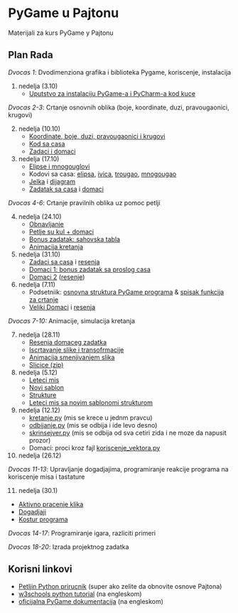 # PyGame u Pajtonu
Materijali za kurs PyGame у Pajtonu

## Plan Rada

*Dvocas 1*: Dvodimenziona grafika i biblioteka Pygame, koriscenje, instalacija

1. nedelja (3.10)
    * [Uputstvo za instalaciju PyGame-a i PyCharm-a kod kuce](cas_1/instalacija_kod_kuce.md)

*Dvocas 2-3*: Crtanje osnovnih oblika (boje, koordinate, duzi, pravougaonici, krugovi)  

2. nedelja (10.10)
   * [Koordinate, boje, duzi, pravougaonici i krugovi](cas_2/2_crtanje_osnovnih_oblika.md)
   * [Kod sa casa](cas_2/cas_2.py)
   * [Zadaci i domaci](cas_2/zadaci.jpg)
3. nedelja (17.10)
    * [Elipse i mnogouglovi](cas_3/3_crtanje_elipsi_mnogouglova.md)
    * Kodovi sa casa: 
      [elipsa](cas_3/elipsa.py),
      [ivica](cas_3/ivica.py),
      [trougao](cas_3/trougao.py),
      [mnogougao](cas_3/mnogougao.py)
    * [Jelka](cas_3/jelka.py) i [dijagram](cas_3/jelka.jpg)
    * [Zadatak sa casa](cas_3/zvezda.jpg) i [domaci](cas_3/3_domaci.md)

*Dvocas 4-6*: Crtanje pravilnih oblika uz pomoc petlji

4. nedelja (24.10)  
    * [Obnavljanje](cas_4/4_obnavljanje.md)
    * [Petlje su kul + domaci](cas_4/4_zadaci_i_domaci.md)
    * [Bonus zadatak: sahovska tabla](cas_4/4_bonus.md)
    * [Animacija kretanja](cas_4/4_animacija.md)
5. nedelja (31.10)
    * [Zadaci sa casa](cas_5/5_petlje_vezbanje.md) i [resenja](cas_5)
    * [Domaci 1: bonus zadatak sa proslog casa](cas_4/4_bonus.md)
    * [Domaci 2](cas_5/5_domaci.md) ([resenje](cas_5/domaci_resenje.py))
6. nedelja (7.11)
    * Podsetniik: 
   [osnovna struktura PyGame programa](cas_6/podsetnik_osnovna_struktura.md) & 
   [spisak funkcija za crtanje](cas_6/podsetnik_crtanje.md)
    * [Veliki Domaci](cas_6/6_domaci.md) i [resenja](cas_7/domaci_resenja)

*Dvocas 7-10:* Animacije, simulacija kretanja

7. nedelja (28.11)
   * [Resenja domaceg zadatka](cas_7/domaci_resenja)
   * [Iscrtavanje slike i transofrmacije](cas_7/sprite.py)
   * [Animacija smenjivanjem slika](cas_7/animirana_macka.py)
   * [Slicice (zip)](https://github.com/daniilgrbic/PyGame-u-Pajtonu/releases/download/assets/macka_puca.zip)
8. nedelja (5.12)
   * [Leteci mis](cas_8/slepi_mis_1.py)
   * [Novi sablon](cas_8/template.py)
   * [Strukture](cas_8/strukture.py)
   * [Leteci mis sa novim sablonomi strukturom](cas_8/slepi_mis_2.py)
9. nedelja (12.12)
   * [kretanje.py](cas_9/kretanje.py) (mis se krece u jednm pravcu)
   * [odbijanje.py](cas_9/odbijanje_od_zidova.py) (mis se odbija i ide levo desno)
   * [skrinsejver.py](cas_9/skrinsejver.py) (mis se odbija od sva cetiri zida i ne moze da napusit prozor)
   * Domaci: proci kroz fajl [koriscenje_vektora.py](cas_9/koriscenje_vektora.py)
10. nedelja (26.12)

*Dvocas 11-13*: Upravljanje dogadjajima, programiranje reakcije programa na koriscenje misa i tastature

11. nedelja (30.1)
   * [Aktivno pracenje klika](cas_11/get_pressed.py)
   * [Dogadjaji](cas_11/dogadjaji.py)
   * [Kostur programa](cas_8/template.py)

*Dvocas 14-17*: Programiranje igara, razliciti primeri

*Dvocas 18-20*: Izrada projektnog zadatka
 
## Korisni linkovi
* [Petljin Python prirucnik](https://petlja.org/biblioteka/r/kursevi/prirucnik-python) (super ako zelite da obnovite osnove Pajtona)
* [w3schools python tutorial](https://www.w3schools.com/python/default.asp) (na engleskom)
* [oficijalna PyGame dokumentacija](https://www.pygame.org/docs/) (na engleskom)
